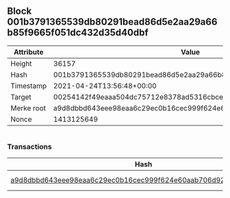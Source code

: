 ## Block 001b3791365539db80291bead86d5e2aa29a66b85f9665f051dc432d35d40dbf

Attribute | Value
--- | ---
Height | 36157
Hash | 001b3791365539db80291bead86d5e2aa29a66b85f9665f051dc432d35d40dbf
Timestamp | 2021-04-24T13:56:48+00:00
Target | 00254142f49eaaa504dc75712e8378ad5316cbcead634704b3734b6271167cc4
Merke root | a9d8dbbd643eee98eaa6c29ec0b16cec999f624e60aab706d928ec78d1fa38ef
Nonce | 1413125649

```

```

### Transactions

Hash | Amount
--- | ---
[a9d8dbbd643eee98eaa6c29ec0b16cec999f624e60aab706d928ec78d1fa38ef](a9d8dbbd643eee98eaa6c29ec0b16cec999f624e60aab706d928ec78d1fa38ef.md) | 10.00000000 SKEPTI 
